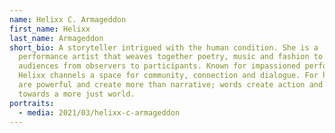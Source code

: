```yaml
---
name: Helixx C. Armageddon
first_name: Helixx
last_name: Armageddon
short_bio: A storyteller intrigued with the human condition. She is a
  performance artist that weaves together poetry, music and fashion to shift her
  audiences from observers to participants. Known for impassioned performances,
  Helixx channels a space for community, connection and dialogue. For her, words
  are powerful and create more than narrative; words create action and momentum
  towards a more just world.
portraits:
  - media: 2021/03/helixx-c-armageddon
---
```

